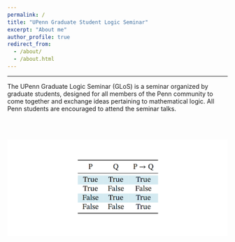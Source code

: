 ```yaml
---
permalink: /
title: "UPenn Graduate Student Logic Seminar"
excerpt: "About me"
author_profile: true
redirect_from: 
  - /about/
  - /about.html
---
```



------
The UPenn Graduate Logic Seminar (GLoS) is a seminar organized by graduate students, designed for all members of the Penn community to come together and exchange ideas pertaining to mathematical logic. All Penn students are encouraged to attend the seminar talks.

<br> <br>



![Robinson, Russell, Skolem, Tarski, Turing, Zermelo](/images/tt.png)
